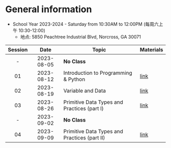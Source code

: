 # General information
* School Year 2023-2024 - Saturday from 10:30AM to 12:00PM (每周六上午 10:30-12:00)
  * 地点: 5850 Peachtree Industrial Blvd, Norcross, GA 30071

| Session |    Date    | Topic                                        | Materials             |
| :-----: | :--------: | -------------------------------------------- | --------------------- |
|    -    | 2023-08-05 | **No Class**                                 |                       |
|   01    | 2023-08-12 | Introduction to Programming & Python         | [link](./2023-08-12/) |
|   02    | 2023-08-19 | Variable and Data                            | [link](./2023-08-19/) |
|   03    | 2023-08-26 | Primitive Data Types and Practices (part I)  | [link](./2023-08-26/) |
|    -    | 2023-09-02 | **No Class**                                 |                       |
|   04    | 2023-09-09 | Primitive Data Types and Practices (part II) | [link](./2023-09-09/) |
